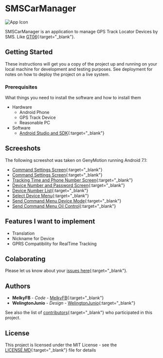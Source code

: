 # SMSCarManager

![App Icon](https://raw.githubusercontent.com/MelkyFB/smscarmanager/master/app/src/main/res/mipmap-xxxhdpi/ic_launcher.png)

SMSCarManager is an application to manage GPS Track Locator Devices by SMS. Like [GT06](https://www.amazon.com/QZTELECTRONIC-GT06-Mini-Tracker-Locator/dp/B01M65LXTB){:target="_blank"}.

## Getting Started

These instructions will get you a copy of the project up and running on your local machine for development and testing purposes. See deployment for notes on how to deploy the project on a live system.

### Prerequisites

What things you need to install the software and how to install them

* Hardware
   * Android Phone
   * GPS Track Device
   * Reasonable PC
* Software
   * [Android Studio and SDK](https://developer.android.com/studio/index.html?hl=pt-br){:target="_blank"}

## Screeshots

The following screeshot was taken on GenyMotion running Android 7.1:

* [Command Settings Screen](http://imgur.com/DQ8bjKK){:target="_blank"}
* [Command Settings Screen](http://imgur.com/QEhDUls){:target="_blank"}
* [Tracking Time and Phone Number Screen](http://imgur.com/6K7z7Db){:target="_blank"}
* [Device Number and Password Screen](http://imgur.com/6qIGE7Z){:target="_blank"}
* [Device Number List](http://imgur.com/rL0Ybx6){:target="_blank"}
* [Select Device Menu](http://imgur.com/wbRIZMt){:target="_blank"}
* [Send Command Menu Device Mode](http://imgur.com/Z4oCl5U){:target="_blank"}
* [Send Command Menu Oil Control](http://imgur.com/KvolvTj){:target="_blank"}

## Features I want to implement

* Translation
* Nickname for Device
* GPRS Compatibility for RealTime Tracking


## Colaborating

Please let us know about your [issues here](https://github.com/MelkyFB/smscarmanager/issues){:target="_blank"}.

## Authors

* **MelkyFB** - *Code* - [MelkyFB](https://github.com/MelkyFB){:target="_blank"}
* **WelingtonJunio** - *Design* - [WelingtonJunio](https://github.com/WelingtonJunio){:target="_blank"}

See also the list of [contributors](https://github.com/MelkyFB/smscarmanager/graphs/contributors){:target="_blank"} who participated in this project.

## License

This project is licensed under the MIT License - see the [LICENSE.MD](LICENSE.MD){:target="_blank"} file for details

